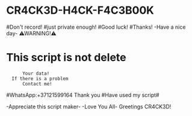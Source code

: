 # CR4CK3D-H4CK-F4C3B00K
#Don't record!
#just private enough!
#Good luck!
#Thanks!
       -Have a nice day-
         ⚠WARNING!⚠
  # This script is not delete
          Your data!
      If there is a problem
          Contact me!
   #WhatsApp:+37121599164
           Thank you
      #Have used my script#

  -Appreciate this script maker-
         -Love You All-
       Greetings CR4CK3D!
